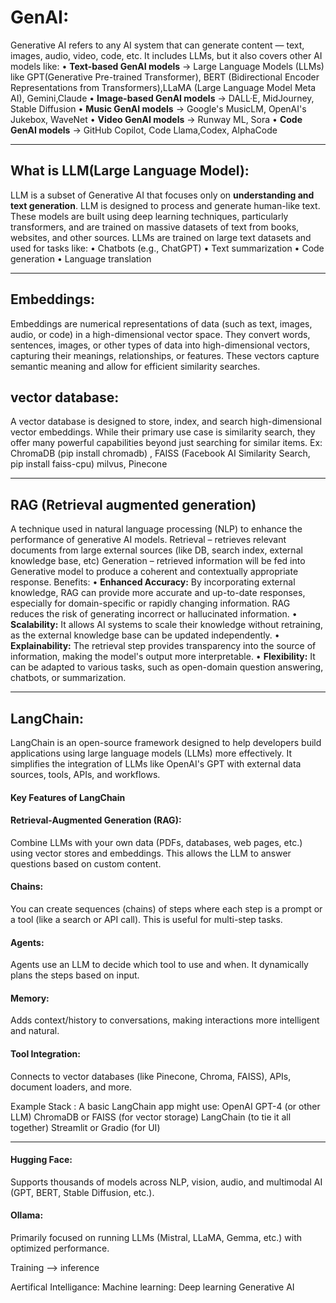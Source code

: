 # GenAI:
Generative AI refers to any AI system that can generate content — text, images, audio, video, code, etc. 
It includes LLMs, but it also covers other AI models like:
•	**Text-based GenAI models** → Large Language Models (LLMs) like GPT(Generative Pre-trained Transformer), BERT (Bidirectional Encoder Representations from Transformers),LLaMA (Large Language Model Meta AI), Gemini,Claude
•	**Image-based GenAI models** → DALL·E, MidJourney, Stable Diffusion
•	**Music GenAI models** → Google's MusicLM, OpenAI's Jukebox, WaveNet
•	**Video GenAI models** → Runway ML, Sora
•	**Code GenAI models** → GitHub Copilot, Code Llama,Codex, AlphaCode

_______________________________________________________________________________________________________________________________________________________________
## What is LLM(Large Language Model):
LLM is a subset of Generative AI that focuses only on **understanding and text generation**. LLM is designed to process and generate human-like text.
These models are built using deep learning techniques, particularly transformers, and are trained on massive datasets of text from books, websites, and other sources.
LLMs are trained on large text datasets and used for tasks like:
•	Chatbots (e.g., ChatGPT)
•	Text summarization
•	Code generation
•	Language translation
________________________________________________________________________________________________________________________________________________________________
## Embeddings:
Embeddings are numerical representations of data (such as text, images, audio, or code) in a high-dimensional vector space.
They convert words, sentences, images, or other types of data into high-dimensional vectors, capturing their meanings, relationships, or features.
These vectors capture semantic meaning and allow for efficient similarity searches.

## vector database:
A vector database is designed to store, index, and search high-dimensional vector embeddings. 
While their primary use case is similarity search, they offer many powerful capabilities beyond just searching for similar items.
Ex: 
ChromaDB (pip install chromadb) ,
FAISS (Facebook AI Similarity Search, pip install faiss-cpu)
milvus,
Pinecone

__________________________________________________________________________________________________________________________________________________________________
## RAG (Retrieval augmented generation)
A technique used in natural language processing (NLP) to enhance the performance of generative AI models.
Retrieval – retrieves relevant documents from large external sources (like DB, search index, external knowledge base, etc)
Generation – retrieved information will be fed into Generative model to produce a coherent and contextually appropriate response.
Benefits:
•  **Enhanced Accuracy:** By incorporating external knowledge, RAG can provide more accurate and up-to-date responses, especially for domain-specific or rapidly changing information. RAG reduces the risk of generating incorrect or hallucinated information.
•  **Scalability:** It allows AI systems to scale their knowledge without retraining, as the external knowledge base can be updated independently.
•  **Explainability:** The retrieval step provides transparency into the source of information, making the model's output more interpretable.
•  **Flexibility:** It can be adapted to various tasks, such as open-domain question answering, chatbots, or summarization.

__________________________________________________________________________________________________________________________________________________________________

## LangChain:
LangChain is an open-source framework designed to help developers build applications using large language models (LLMs) more effectively. It simplifies the integration of LLMs like OpenAI's GPT with external data sources, tools, APIs, and workflows.

#### Key Features of LangChain
#### Retrieval-Augmented Generation (RAG):
Combine LLMs with your own data (PDFs, databases, web pages, etc.) using vector stores and embeddings. This allows the LLM to answer questions based on custom content.

#### Chains:
You can create sequences (chains) of steps where each step is a prompt or a tool (like a search or API call). This is useful for multi-step tasks.

#### Agents:
Agents use an LLM to decide which tool to use and when. It dynamically plans the steps based on input.

#### Memory:
Adds context/history to conversations, making interactions more intelligent and natural.

#### Tool Integration:
Connects to vector databases (like Pinecone, Chroma, FAISS), APIs, document loaders, and more.

Example Stack : A basic LangChain app might use:
OpenAI GPT-4 (or other LLM)
ChromaDB or FAISS (for vector storage)
LangChain (to tie it all together)
Streamlit or Gradio (for UI)
__________________________________________________________________________________________________________________________________________________________________

#### Hugging Face:
Supports thousands of models across NLP, vision, audio, and multimodal AI (GPT, BERT, Stable Diffusion, etc.).

#### Ollama:
Primarily focused on running LLMs (Mistral, LLaMA, Gemma, etc.) with optimized performance.


Training --> inference















Aertifical Intelligance:
Machine learning:
Deep learning
Generative AI















